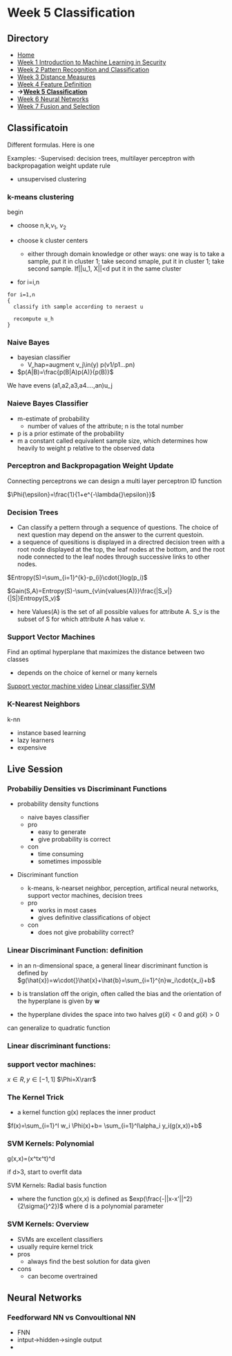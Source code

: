 # Week 5 Classification

## Directory
- [Home](/README.md#table-of-contents)
- [Week 1 Introduction to Machine Learning in Security](/week1/README.md#week-1-introduction-to-machine-learning-in-security)
- [Week 2 Pattern Recognition and Classification](/week2/README.md#week-2-pattern-recognition-and-classificatoin)
- [Week 3 Distance Measures](/week3/README.md#week-3-distance-measures)
- [Week 4 Feature Definition](/week4/README.md#week-4-feature-definition)
- **&rarr;[Week 5 Classification](/week5/README.md#week-5-classification)**
- [Week 6 Neural Networks](/week6/README.md#week-6-neural-networks)
- [Week 7 Fusion and Selection](/week7/README.md#week-7-fusion-and-selection)

## Classificatoin
Different formulas. Here is one

Examples:
-Supervised: decision trees, multilayer perceptron with backpropagation weight update rule
- unsupervised clustering


### k-means clustering
begin
- choose n,k,$\nu_1$, $\nu_2$
- choose k cluster centers
  - either through domain knowledge or other ways: one way is to take a sample, put it in cluster 1; take second smaple, put it in cluster 1; take second sample. If||u_1, X||<d put it in the same cluster

- for i=i,n
```
for i=1,n
{
  classify ith sample according to neraest u

  recompute u_h
}
```

### Naive Bayes
- bayesian classifier
  - V_hap=augment v_j\in(y) p(v1/p1...pn)
- $p(A|B)=\frac{p(B|A)p(A)}{p(B)}$

We have evens (a1,a2,a3,a4....,an)u_j

### Naieve Bayes Classifier

- m-estimate of probability
  - number of values of the attribute; n is the total number
- p is a prior estimate of the probability
- m a constant called equivalent sample size, which determines how heavily to weight p relative to the observed data


### Perceptron and Backpropagation Weight Update

Connecting perceptrons we can design a multi layer perceptron
ID function

$\Phi{\epsilon}=\frac{1}{1+e^{-\lambda{}\epsilon}}$

### Decision Trees
- Can classify a pettern through a sequence of questions. The choice of next question may depend on the answer to the current questoin.
- a sequence of quesitions is displayed in a directred decision treen with a root node displayed at the top, the leaf nodes at the bottom, and the root node connected to the leaf nodes through successive links to other nodes.

$Entropy(S)=\sum_{i=1}^{k}-p_{i}\cdot{}log(p_i)$

$Gain(S,A)=Entropy(S)-\sum_{v\in{values(A)}}\frac{|S_v|}{|S|}Entropy(S_v)$
- here Values(A) is the set of all possible values for attribute A. S_v is the subset of S for which attribute A has value v.

### Support Vector Machines

Find an optimal hyperplane that maximizes the distance between two classes
- depends on the choice of kernel or many kernels

[Support vector machine video](https://www.youtube.com/watch?v=LXGaYVXkGtg&list=WL&index=4)
[Linear classifier SVM](https://www.youtube.com/watch?v=IOetFPgsMUc)

### K-Nearest Neighbors
k-nn

- instance based learning
- lazy learners
- expensive

## Live Session

### Probabiliy Densities vs Discriminant Functions
- probability density functions
  - naive bayes classifier
  - pro
    - easy to generate
    - give probability is correct
  - con
    - time consuming
    - sometimes impossible

- Discriminant function
  - k-means, k-nearset neighbor, perception, artifical neural networks, support vector machines, decision trees
  - pro
    - works in most cases
    - gives definitive classifications of object
  - con
    - does not give probability correct?

### Linear Discriminant Function: definition

- in an n-dimensional space, a general linear discriminant function is defined by
$g(\hat{x})=w\cdot{}\hat{x}+\hat{b}=\sum_{i=1}^{n}w_i\cdot{x_i}+b$

- b is translation off the origin, often called the bias and the orientation of the hyperplane is given by **w**

- the hyperplane divides the space into two halves 
$g(\hat{x})<0$ and $g(\hat{x})>0$

can generalize to quadratic function

### Linear discriminant functions:

### support vector machines:

$x\in{R},y\in[-1,1]$
$\Phi=X\rarr$

### The Kernel Trick
- a kernel function g(x) replaces the inner product

$f(x)=\sum_{i=1}^l w_i \Phi(x)+b= \sum_{i=1}^l\alpha_i y_i(g(x,x))+b$

### SVM Kernels: Polynomial
g(x,x)=(x^tx^t)^d

if d>3, start to overfit data

SVM Kernels: Radial basis function
- where the function g(x,x) is defined as $exp(\frac{-||x-x'||^2}{2\sigma{}^2})$
where d is a polynomial parameter

### SVM Kernels: Overview
- SVMs are excellent classifiers
- usually require kernel trick
- pros
  - always find the best solution for data given
- cons
  - can become overtrained


## Neural Networks
### Feedforward NN vs Convoultional NN

- FNN
- intput&rarr;hidden&rarr;single output
- 